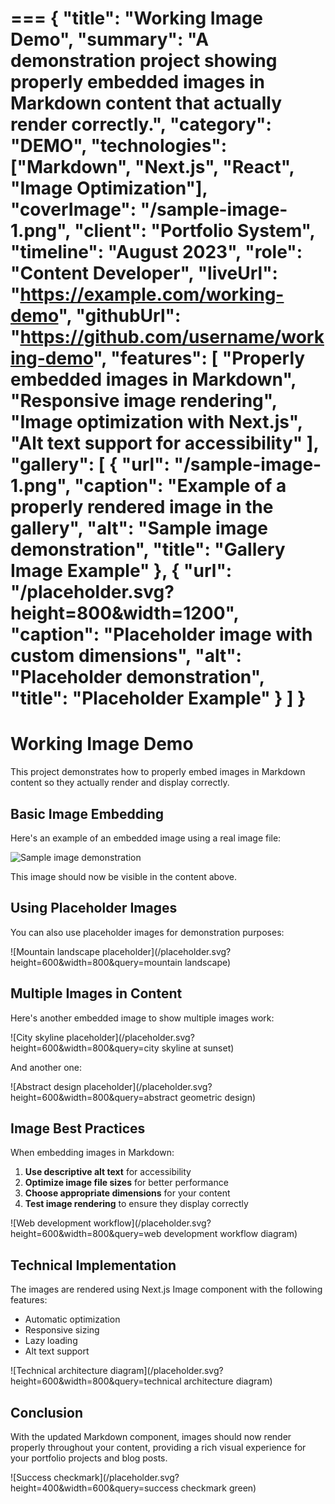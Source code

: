 ===
{
  "title": "Working Image Demo",
  "summary": "A demonstration project showing properly embedded images in Markdown content that actually render correctly.",
  "category": "DEMO",
  "technologies": ["Markdown", "Next.js", "React", "Image Optimization"],
  "coverImage": "/sample-image-1.png",
  "client": "Portfolio System",
  "timeline": "August 2023",
  "role": "Content Developer",
  "liveUrl": "https://example.com/working-demo",
  "githubUrl": "https://github.com/username/working-demo",
  "features": [
    "Properly embedded images in Markdown",
    "Responsive image rendering",
    "Image optimization with Next.js",
    "Alt text support for accessibility"
  ],
  "gallery": [
    {
      "url": "/sample-image-1.png",
      "caption": "Example of a properly rendered image in the gallery",
      "alt": "Sample image demonstration",
      "title": "Gallery Image Example"
    },
    {
      "url": "/placeholder.svg?height=800&width=1200",
      "caption": "Placeholder image with custom dimensions",
      "alt": "Placeholder demonstration",
      "title": "Placeholder Example"
    }
  ]
}
===

# Working Image Demo

This project demonstrates how to properly embed images in Markdown content so they actually render and display correctly.

## Basic Image Embedding

Here's an example of an embedded image using a real image file:

![Sample image demonstration](/sample-image-1.png)

This image should now be visible in the content above.

## Using Placeholder Images

You can also use placeholder images for demonstration purposes:

![Mountain landscape placeholder](/placeholder.svg?height=600&width=800&query=mountain landscape)

## Multiple Images in Content

Here's another embedded image to show multiple images work:

![City skyline placeholder](/placeholder.svg?height=600&width=800&query=city skyline at sunset)

And another one:

![Abstract design placeholder](/placeholder.svg?height=600&width=800&query=abstract geometric design)

## Image Best Practices

When embedding images in Markdown:

1. **Use descriptive alt text** for accessibility
2. **Optimize image file sizes** for better performance
3. **Choose appropriate dimensions** for your content
4. **Test image rendering** to ensure they display correctly

![Web development workflow](/placeholder.svg?height=600&width=800&query=web development workflow diagram)

## Technical Implementation

The images are rendered using Next.js Image component with the following features:

- Automatic optimization
- Responsive sizing
- Lazy loading
- Alt text support

![Technical architecture diagram](/placeholder.svg?height=600&width=800&query=technical architecture diagram)

## Conclusion

With the updated Markdown component, images should now render properly throughout your content, providing a rich visual experience for your portfolio projects and blog posts.

![Success checkmark](/placeholder.svg?height=400&width=600&query=success checkmark green)
